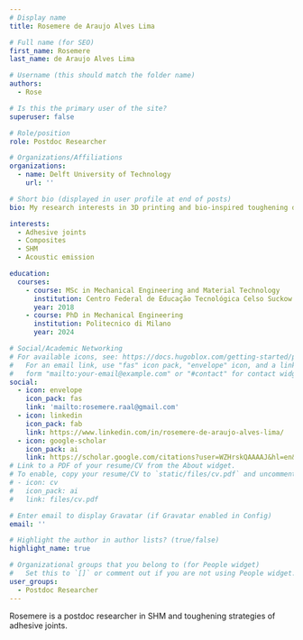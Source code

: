 ```yaml
---
# Display name
title: Rosemere de Araujo Alves Lima

# Full name (for SEO)
first_name: Rosemere
last_name: de Araujo Alves Lima

# Username (this should match the folder name)
authors:
  - Rose

# Is this the primary user of the site?
superuser: false

# Role/position
role: Postdoc Researcher

# Organizations/Affiliations
organizations:
  - name: Delft University of Technology
    url: ''

# Short bio (displayed in user profile at end of posts)
bio: My research interests in 3D printing and bio-inspired toughening designs.

interests:
  - Adhesive joints
  - Composites
  - SHM
  - Acoustic emission

education:
  courses:
    - course: MSc in Mechanical Engineering and Material Technology
      institution: Centro Federal de Educação Tecnológica Celso Suckow da Fonseca
      year: 2018
    - course: PhD in Mechanical Engineering
      institution: Politecnico di Milano
      year: 2024

# Social/Academic Networking
# For available icons, see: https://docs.hugoblox.com/getting-started/page-builder/#icons
#   For an email link, use "fas" icon pack, "envelope" icon, and a link in the
#   form "mailto:your-email@example.com" or "#contact" for contact widget.
social:
  - icon: envelope
    icon_pack: fas
    link: 'mailto:rosemere.raal@gmail.com'
  - icon: linkedin
    icon_pack: fab
    link: https://www.linkedin.com/in/rosemere-de-araujo-alves-lima/
  - icon: google-scholar
    icon_pack: ai
    link: https://scholar.google.com/citations?user=WZHrskQAAAAJ&hl=en&oi=ao
# Link to a PDF of your resume/CV from the About widget.
# To enable, copy your resume/CV to `static/files/cv.pdf` and uncomment the lines below.
# - icon: cv
#   icon_pack: ai
#   link: files/cv.pdf

# Enter email to display Gravatar (if Gravatar enabled in Config)
email: ''

# Highlight the author in author lists? (true/false)
highlight_name: true

# Organizational groups that you belong to (for People widget)
#   Set this to `[]` or comment out if you are not using People widget.
user_groups:
  - Postdoc Researcher
---
```


Rosemere is a postdoc researcher in SHM and toughening strategies of adhesive joints.
